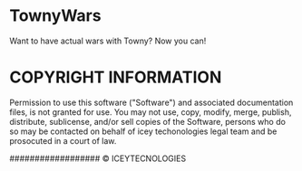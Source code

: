 TownyWars
=========

Want to have actual wars with Towny? Now you can!

# COPYRIGHT INFORMATION

Permission to use this software ("Software") and associated documentation files, is not granted for use. You may not use, copy, modify, merge, publish, distribute, sublicense, and/or sell copies of the Software, persons who do so may be contacted on behalf of icey techonologies legal team and be prosocuted in a court of law.


##################
© ICEYTECNOLOGIES
